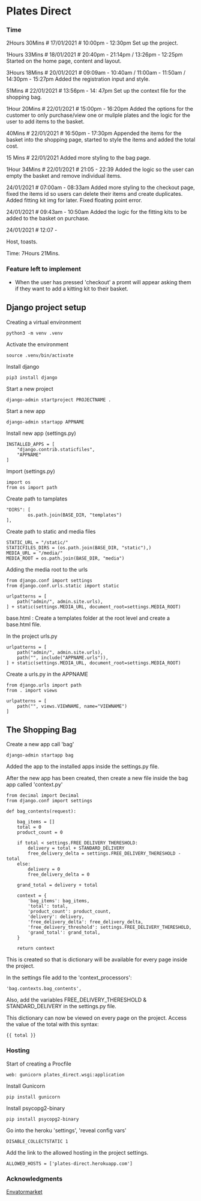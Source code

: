 # Plates Direct

### Time

2Hours 30Mins # 17/01/2021 # 10:00pm - 12:30pm
    Set up the project.

1Hours 33Mins # 18/01/2021 # 20:40pm - 21:14pm / 13:26pm - 12:25pm
    Started on the home page, content and layout.

3Hours 18Mins # 20/01/2021 # 09:09am - 10:40am / 11:00am - 11:50am / 14:30pm - 15:27pm
    Added the registration input and style. 

51Mins # 22/01/2021 # 13:56pm - 14: 47pm
    Set up the context file for the shopping bag.

1Hour 20Mins # 22/01/2021 # 15:00pm - 16:20pm
    Added the options for the customer to only purchase/view one or muliple plates and the logic for the user to add items to the basket.

40Mins # 22/01/2021 # 16:50pm - 17:30pm
    Appended the items for the basket into the shopping page, started to style the items and added the total cost.

15 Mins # 22/01/2021
    Added more styling to the bag page.

1Hour 34Mins # 22/01/2021 # 21:05 - 22:39
    Added the logic so the user can empty the basket and remove individual items.

24/01/2021 # 07:00am - 08:33am
    Added more styling to the checkout page, fixed the items id so users can delete their items and create duplicates. Added fitting kit img for later. Fixed floating point error.

24/01/2021 # 09:43am - 10:50am
    Added the logic for the fitting kits to be added to the basket on purchase.

24/01/2021 # 12:07 - 


Host, toasts.



Time: 7Hours 21Mins.

### Feature left to implement

- When the user has pressed 'checkout' a promt will appear asking them if they want to add a kitting kit to their basket.

## Django project setup

Creating a virtual environment

    python3 -m venv .venv

Activate the environment

    source .venv/bin/activate

Install django

    pip3 install django

Start a new project

    django-admin startproject PROJECTNAME .

Start a new app

    django-admin startapp APPNAME

Install new app (settings.py)

    INSTALLED_APPS = [
        "django.contrib.staticfiles",
        "APPNAME"
    ]

Import (settings.py)

    import os
    from os import path

Create path to tamplates

    "DIRS": [
            os.path.join(BASE_DIR, "templates")
    ],

Create path to static and media files

    STATIC_URL = "/static/"
    STATICFILES_DIRS = (os.path.join(BASE_DIR, "static"),)
    MEDIA_URL = "/media/"
    MEDIA_ROOT = os.path.join(BASE_DIR, "media")

Adding the media root to the urls

    from django.conf import settings
    from django.conf.urls.static import static

    urlpatterns = [
        path("admin/", admin.site.urls),
    ] + static(settings.MEDIA_URL, document_root=settings.MEDIA_ROOT)


base.html : Create a templates folder at the root level and create a base.html file.

In the project urls.py

    urlpatterns = [
        path("admin/", admin.site.urls),
        path("", include("APPNAME.urls")),
    ] + static(settings.MEDIA_URL, document_root=settings.MEDIA_ROOT)

Create a urls.py in the APPNAME

    from django.urls import path
    from . import views

    urlpatterns = [
        path("", views.VIEWNAME, name="VIEWNAME")
    ] 

## The Shopping Bag

Create a new app call 'bag'

    django-admin startapp bag

Added the app to the installed apps inside the settings.py file.

After the new app has been created, then create a new file inside the bag app called 'context.py'

    from decimal import Decimal
    from django.conf import settings

    def bag_contents(request):

        bag_items = []
        total = 0
        product_count = 0

        if total < settings.FREE_DELIVERY_THERESHOLD:
            delivery = total + STANDARD_DELIVERY
            free_delivery_delta = settings.FREE_DELIVERY_THERESHOLD - total
        else:
            delivery = 0
            free_delivery_delta = 0

        grand_total = delivery + total

        context = {
            'bag_items': bag_items,
            'total': total,
            'product_count': product_count,
            'delivery': delivery,
            'free_delivery_delta': free_delivery_delta,
            'free_delivery_threshold': settings.FREE_DELIVERY_THERESHOLD,
            'grand_total': grand_total,
        }

        return context

This is created so that is dictionary will be available for every page inside the project.

In the settings file add to the 'context_processors': 

    'bag.contexts.bag_contents',

Also, add the variables FREE_DELIVERY_THERESHOLD & STANDARD_DELIVERY in the settings.py file.

This dictionary can now be viewed on every page on the project. Access the value of the total with this syntax:

    {{ total }}

### Hosting

Start of creating a Procfile

    web: gunicorn plates_direct.wsgi:application

Install Gunicorn

    pip install gunicorn

Install psycopg2-binary

    pip install psycopg2-binary

Go into the heroku 'settings', 'reveal config vars'

    DISABLE_COLLECTSTATIC 1

Add the link to the allowed hosting in the project settings.

    ALLOWED_HOSTS = ['plates-direct.herokuapp.com']

### Acknowledgments

[Envatormarket](https://themeforest.net/category/template-kits/elementor)